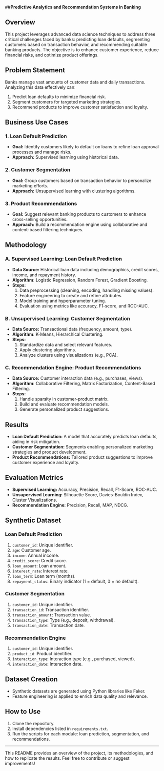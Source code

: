 ##**Predictive Analytics and Recommendation Systems in Banking**

## Overview
This project leverages advanced data science techniques to address three critical challenges faced by banks: predicting loan defaults, segmenting customers based on transaction behavior, and recommending suitable banking products. The objective is to enhance customer experience, reduce financial risks, and optimize product offerings.

## Problem Statement
Banks manage vast amounts of customer data and daily transactions. Analyzing this data effectively can:
1. Predict loan defaults to minimize financial risk.
2. Segment customers for targeted marketing strategies.
3. Recommend products to improve customer satisfaction and loyalty.

## Business Use Cases
### 1. Loan Default Prediction
- **Goal:** Identify customers likely to default on loans to refine loan approval processes and manage risks.
- **Approach:** Supervised learning using historical data.

### 2. Customer Segmentation
- **Goal:** Group customers based on transaction behavior to personalize marketing efforts.
- **Approach:** Unsupervised learning with clustering algorithms.

### 3. Product Recommendations
- **Goal:** Suggest relevant banking products to customers to enhance cross-selling opportunities.
- **Approach:** Build a recommendation engine using collaborative and content-based filtering techniques.

## Methodology
### A. Supervised Learning: Loan Default Prediction
- **Data Source:** Historical loan data including demographics, credit scores, income, and repayment history.
- **Algorithm:** Logistic Regression, Random Forest, Gradient Boosting.
- **Steps:**
  1. Data preprocessing (cleaning, encoding, handling missing values).
  2. Feature engineering to create and refine attributes.
  3. Model training and hyperparameter tuning.
  4. Evaluation using metrics like accuracy, F1-score, and ROC-AUC.

### B. Unsupervised Learning: Customer Segmentation
- **Data Source:** Transactional data (frequency, amount, type).
- **Algorithm:** K-Means, Hierarchical Clustering.
- **Steps:**
  1. Standardize data and select relevant features.
  2. Apply clustering algorithms.
  3. Analyze clusters using visualizations (e.g., PCA).

### C. Recommendation Engine: Product Recommendations
- **Data Source:** Customer interaction data (e.g., purchases, views).
- **Algorithm:** Collaborative Filtering, Matrix Factorization, Content-Based Filtering.
- **Steps:**
  1. Handle sparsity in customer-product matrix.
  2. Build and evaluate recommendation models.
  3. Generate personalized product suggestions.

## Results
- **Loan Default Prediction:** A model that accurately predicts loan defaults, aiding in risk mitigation.
- **Customer Segmentation:** Segments enabling personalized marketing strategies and product development.
- **Product Recommendations:** Tailored product suggestions to improve customer experience and loyalty.

## Evaluation Metrics
- **Supervised Learning:** Accuracy, Precision, Recall, F1-Score, ROC-AUC.
- **Unsupervised Learning:** Silhouette Score, Davies-Bouldin Index, Cluster Visualizations.
- **Recommendation Engine:** Precision, Recall, MAP, NDCG.

## Synthetic Dataset
### Loan Default Prediction
1. `customer_id`: Unique identifier.
2. `age`: Customer age.
3. `income`: Annual income.
4. `credit_score`: Credit score.
5. `loan_amount`: Loan amount.
6. `interest_rate`: Interest rate.
7. `loan_term`: Loan term (months).
8. `repayment_status`: Binary indicator (1 = default, 0 = no default).

### Customer Segmentation
1. `customer_id`: Unique identifier.
2. `transaction_id`: Transaction identifier.
3. `transaction_amount`: Transaction value.
4. `transaction_type`: Type (e.g., deposit, withdrawal).
5. `transaction_date`: Transaction date.

### Recommendation Engine
1. `customer_id`: Unique identifier.
2. `product_id`: Product identifier.
3. `interaction_type`: Interaction type (e.g., purchased, viewed).
4. `interaction_date`: Interaction date.

## Dataset Creation
- Synthetic datasets are generated using Python libraries like Faker.
- Feature engineering is applied to enrich data quality and relevance.

## How to Use
1. Clone the repository.
2. Install dependencies listed in `requirements.txt`.
3. Run the scripts for each module: loan prediction, segmentation, and recommendations.

---
This README provides an overview of the project, its methodologies, and how to replicate the results. Feel free to contribute or suggest improvements!




